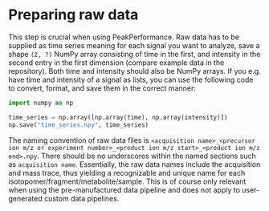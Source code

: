 # Preparing raw data

This step is crucial when using PeakPerformance.
Raw data has to be supplied as time series meaning for each signal you want to analyze, save a shape `(2, ?)` NumPy array consisting of time in the first, and intensity in the second entry in the first dimension (compare example data in the repository).
Both time and intensity should also be NumPy arrays.
If you e.g. have time and intensity of a signal as lists, you can use the following code to convert, format, and save them in the correct manner:

```python
import numpy as np

time_series = np.array([np.array(time), np.array(intensity)])
np.save("time_series.npy", time_series)
```

The naming convention of raw data files is `<acquisition name>_<precursor ion m/z or experiment number>_<product ion m/z start>_<product ion m/z end>.npy`. There should be no underscores within the named sections such as `acquisition name`. Essentially, the raw data names include the acquisition and mass trace, thus yielding a recognizable and unique name for each isotopomer/fragment/metabolite/sample. This is of course only relevant when using the pre-manufactured data pipeline and does not apply to user-generated custom data pipelines.
